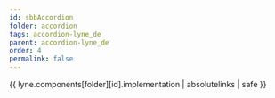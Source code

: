 ```yaml
---
id: sbbAccordion
folder: accordion
tags: accordion-lyne_de
parent: accordion-lyne_de
order: 4
permalink: false
---
```

{{ lyne.components[folder][id].implementation | absolutelinks | safe }}
